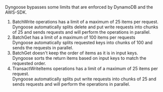 Dyngoose bypasses some limits that are enforced by DynamoDB and the AWS-SDK.


1. BatchWrite operations has a limit of a maximum of 25 items per request.  
Dyngoose automatically splits delete and put write requests into chunks of 25 and sends requests and will perform the operations in parallel.
2. BatchGet has a limit of a maximum of 100 items per requests  
Dyngoose automatically splits requested keys into chunks of 100 and sends the requests in parallel.
3. BatchGet doesn't keep the order of items as it is in input keys.  
Dyngoose sorts the return items based on input keys to match the requested order.
4. TransactWriteItems operations has a limit of a maximum of 25 items per request.  
Dyngoose automatically splits put write requests into chunks of 25 and sends requests and will perform the operations in parallel.
